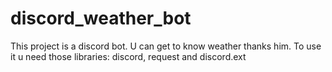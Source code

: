 # discord_weather_bot
This project is a discord bot. U can get to know weather thanks him.
To use it u need those libraries: discord, request and discord.ext
